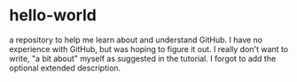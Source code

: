 # hello-world
a repository to help me learn about and understand GitHub.
I have no experience with GitHub, but was hoping to figure it out.  I really don't want to write, "a bit about" myself as suggested in the tutorial.
I forgot to add the optional extended description.
